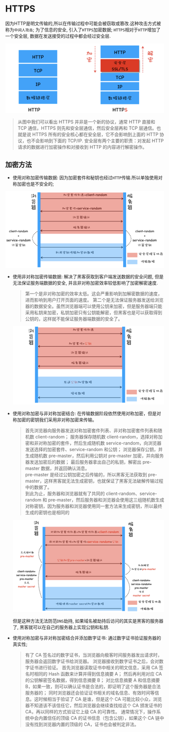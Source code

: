 # HTTPS

因为HTTP是明文传输的,所以在传输过程中可能会被窃取或篡改.这种攻击方式被称为`中间人攻击`;
为了信息的安全, 引入了`HTTPS`加密数据;
`HTTPS`相对于`HTTP`增加了一个安全层, 数据在发送接受的过程中都会经过安全层.

![img](./img/HTTP.png)

> 从图中我们可以看出 HTTPS 并非是一个新的协议，通常 HTTP 直接和 TCP 通信，HTTPS 则先和安全层通信，然后安全层再和 TCP 层通信。也就是说 HTTPS 所有的安全核心都在安全层，它不会影响到上面的 HTTP 协议，也不会影响到下面的 TCP/IP.
安全层有两个主要的职责：对发起 HTTP 请求的数据进行加密操作和对接收到 HTTP 的内容进行解密操作。

## 加密方法

+ 使用对称加密传输数据: 因为加密套件和秘钥也经过`HTTP`传输.所以单独使用对称加密也是不安全的;

![img](./img/HTTP_SymmetricEncryption.png)

+ 使用非对称加密传输数据: 解决了黑客获取到客户端发送数据的安全问题, 但是无法保证服务端数据的安全, 并且非对称加密效率较低影响了加密解密速度.

  > 第一个是非对称加密的效率太低。这会严重影响到加解密数据的速度，进而影响到用户打开页面的速度。
  第二个是无法保证服务器发送给浏览器的数据安全。虽然浏览器端可以使用公钥来加密，但是服务器端只能采用私钥来加密，私钥加密只有公钥能解密，但黑客也是可以获取得到公钥的，这样就不能保证服务器端数据的安全了。

  ![img](./img/HTTP_AsymmetricEncryption.png)

+ 使用对称加密与非对称加密结合: 在传输数据阶段依然使用对称加密，但是对称加密的密钥我们采用非对称加密来传输。

  >首先浏览器向服务器发送对称加密套件列表、非对称加密套件列表和随机数 client-random；
  服务器保存随机数 client-random，选择对称加密和非对称加密的套件，然后生成随机数 service-random，向浏览器发送选择的加密套件、service-random 和公钥；
  浏览器保存公钥，并生成随机数 pre-master，然后利用公钥对 pre-master 加密，并向服务器发送加密后的数据；
  最后服务器拿出自己的私钥，解密出 pre-master 数据，并返回确认消息。
  \
  pre-master 是经过公钥加密之后传输的，所以黑客无法获取到 pre-master，这样黑客就无法生成密钥，也就保证了黑客无法破解传输过程中的数据了。
  \
  到此为止，服务器和浏览器就有了共同的 client-random、service-random 和 pre-master，然后服务器和浏览器会使用这三组随机数生成对称密钥，因为服务器和浏览器使用同一套方法来生成密钥，所以最终生成的密钥也是相同的

  ![img](./img/HTTP_both.png)

  但是这种方法无法防范`DNS`劫持, 如果域名被劫持后访问的其实是黑客的服务器了, 黑客就可以在自己的服务器上实现公钥和私钥.

+ 使用对称加密与非对称加密结合并添加数字证书: 通过数字证书验证服务器的真实性;

  > 有了 CA 签名过的数字证书，当浏览器向极客时间服务器发出请求时，服务器会返回数字证书给浏览器。
  浏览器接收到数字证书之后，会对数字证书进行验证。
  首先浏览器读取证书中相关的明文信息，采用 CA 签名时相同的 Hash 函数来计算并得到信息摘要 A；
  然后再利用对应 CA 的公钥解密签名数据，得到信息摘要 B；
  对比信息摘要 A 和信息摘要 B，如果一致，则可以确认证书是合法的，即证明了这个服务器是合法服务器的；
  同时浏览器还会验证证书相关的域名信息、有效时间等信息。这时候相当于验证了 CA 是谁，但是这个 CA 可能比较小众，浏览器不知道该不该信任它，然后浏览器会继续查找给这个 CA 颁发证书的 CA，再以同样的方式验证它上级 CA 的可靠性。
  通常情况下，操作系统中会内置信任的顶级 CA 的证书信息（包含公钥），如果这个 CA 链中没有找到浏览器内置的顶级的 CA，证书也会被判定非法。